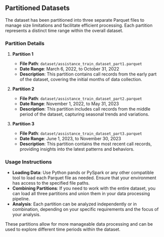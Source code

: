 ## Partitioned Datasets

The dataset has been partitioned into three separate Parquet files to manage size limitations and facilitate efficient processing. Each partition represents a distinct time range within the overall dataset.

### Partition Details

1. **Partition 1**
   - **File Path**: `dataset/assistance_train_dataset_part1.parquet`
   - **Date Range**: March 6, 2022, to October 31, 2022
   - **Description**: This partition contains call records from the early part of the dataset, covering the initial months of data collection.

2. **Partition 2**
   - **File Path**: `dataset/assistance_train_dataset_part2.parquet`
   - **Date Range**: November 1, 2022, to May 31, 2023
   - **Description**: This partition includes call records from the middle period of the dataset, capturing seasonal trends and variations.

3. **Partition 3**
   - **File Path**: `dataset/assistance_train_dataset_part3.parquet`
   - **Date Range**: June 1, 2023, to November 30, 2023
   - **Description**: This partition contains the most recent call records, providing insights into the latest patterns and behaviors.

### Usage Instructions

- **Loading Data**: Use Python pands or PySpark or any other compatible tool to load each Parquet file as needed. Ensure that your environment has access to the specified file paths.
- **Combining Partitions**: If you need to work with the entire dataset, you can load all three partitions and union them in your data processing pipeline.
- **Analysis**: Each partition can be analyzed independently or in combination, depending on your specific requirements and the focus of your analysis.

These partitions allow for more manageable data processing and can be used to explore different time periods within the dataset.
